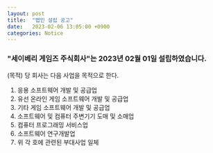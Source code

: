 ```yaml
---
layout: post
title:  "법인 설립 공고"
date:   2023-02-06 13:05:00 +0900
categories: Notice
---
```


### "세이베리 게임즈 주식회사"는 2023년 02월 01일 설립하였습니다.

(목적) 당 회사는 다음 사업을 목적으로 한다.

1. 응용 소프트웨어 개발 및 공급업
1. 유선 온라인 게임 소프트웨어 개발 및 공급업
1. 기타 게임 소프트웨어 개발 및 공급업
1. 소프트웨어 및 컴퓨터 주변기기 도매 및 소매업
1. 컴퓨터 프로그래밍 서비스업
1. 소프트웨어 연구개발업
1. 위 각 호에 관련된 부대사업 일체
